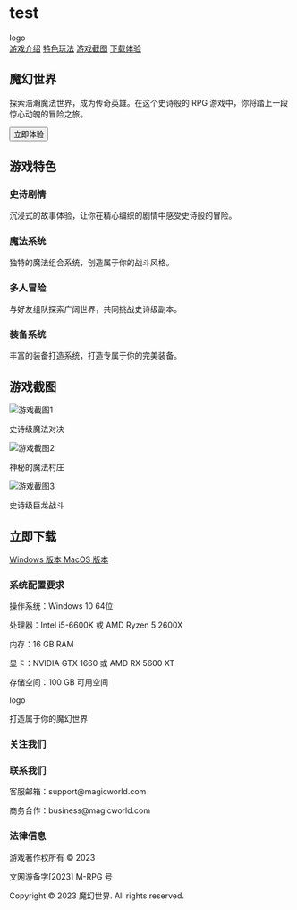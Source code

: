 # test
<!DOCTYPE html>
<html lang="zh">
<head>
<meta charset="UTF-8">
<meta name="viewport" content="width=device-width, initial-scale=1.0">
<title>魔幻世界 - 一款史诗级 RPG 游戏</title>
<script src="https://cdn.tailwindcss.com"></script>
<link rel="preconnect" href="https://fonts.googleapis.com">
<link rel="preconnect" href="https://fonts.gstatic.com" crossorigin>
<link href="https://fonts.googleapis.com/css2?family=Pacifico&display=swap" rel="stylesheet">
<link href="https://cdnjs.cloudflare.com/ajax/libs/font-awesome/6.4.0/css/all.min.css" rel="stylesheet">
<script>
tailwind.config = {
theme: {
extend: {
colors: {
primary: '#6366f1',
secondary: '#4f46e5'
},
borderRadius: {
'none': '0px',
'sm': '2px',
DEFAULT: '4px',
'md': '8px',
'lg': '12px',
'xl': '16px',
'2xl': '20px',
'3xl': '24px',
'full': '9999px',
'button': '4px'
}
}
}
}
</script>
<style>
body {
min-height: 1024px;
}
.hero-section {
background-image: url('https://ai-public.mastergo.com/ai/img_res/b6d34546b6eabc959025f108e57655c9.jpg');
background-size: cover;
background-position: center;
}
.screenshot-container::-webkit-scrollbar {
display: none;
}
</style>
</head>
<body class="bg-gray-900 text-white">
<nav class="fixed w-full bg-gray-900/80 backdrop-blur-md z-50">
<div class="max-w-7xl mx-auto px-4 sm:px-6 lg:px-8">
<div class="flex items-center justify-between h-16">
<div class="flex items-center">
<span class="text-2xl font-['Pacifico'] text-white">logo</span>
<div class="ml-10 flex items-baseline space-x-8">
<a href="#intro" class="text-gray-300 hover:text-white px-3 py-2">游戏介绍</a>
<a href="#features" class="text-gray-300 hover:text-white px-3 py-2">特色玩法</a>
<a href="#screenshots" class="text-gray-300 hover:text-white px-3 py-2">游戏截图</a>
<a href="#download" class="text-gray-300 hover:text-white px-3 py-2">下载体验</a>
</div>
</div>
</div>
</div>
</nav>
<section class="hero-section h-[600px] flex items-center relative">
<div class="max-w-7xl mx-auto px-4 sm:px-6 lg:px-8 relative z-10">
<div class="max-w-2xl">
<h1 class="text-5xl font-bold mb-4">魔幻世界</h1>
<p class="text-xl mb-8">探索浩瀚魔法世界，成为传奇英雄。在这个史诗般的 RPG 游戏中，你将踏上一段惊心动魄的冒险之旅。</p>
<button class="bg-primary hover:bg-secondary text-white px-8 py-3 !rounded-button whitespace-nowrap text-lg font-semibold transition-colors">
立即体验
</button>
</div>
</div>
<div class="absolute inset-0 bg-gradient-to-r from-gray-900/80 to-transparent"></div>
</section>
<section id="features" class="py-20 bg-gray-800">
<div class="max-w-7xl mx-auto px-4 sm:px-6 lg:px-8">
<h2 class="text-3xl font-bold text-center mb-16">游戏特色</h2>
<div class="grid grid-cols-1 md:grid-cols-2 lg:grid-cols-4 gap-8">
<div class="bg-gray-700 p-6 rounded-lg hover:transform hover:scale-105 transition-transform">
<div class="w-16 h-16 bg-primary rounded-lg flex items-center justify-center mb-4">
<i class="fas fa-dragon text-2xl"></i>
</div>
<h3 class="text-xl font-semibold mb-2">史诗剧情</h3>
<p class="text-gray-300">沉浸式的故事体验，让你在精心编织的剧情中感受史诗般的冒险。</p>
</div>
<div class="bg-gray-700 p-6 rounded-lg hover:transform hover:scale-105 transition-transform">
<div class="w-16 h-16 bg-primary rounded-lg flex items-center justify-center mb-4">
<i class="fas fa-wand-sparkles text-2xl"></i>
</div>
<h3 class="text-xl font-semibold mb-2">魔法系统</h3>
<p class="text-gray-300">独特的魔法组合系统，创造属于你的战斗风格。</p>
</div>
<div class="bg-gray-700 p-6 rounded-lg hover:transform hover:scale-105 transition-transform">
<div class="w-16 h-16 bg-primary rounded-lg flex items-center justify-center mb-4">
<i class="fas fa-users text-2xl"></i>
</div>
<h3 class="text-xl font-semibold mb-2">多人冒险</h3>
<p class="text-gray-300">与好友组队探索广阔世界，共同挑战史诗级副本。</p>
</div>
<div class="bg-gray-700 p-6 rounded-lg hover:transform hover:scale-105 transition-transform">
<div class="w-16 h-16 bg-primary rounded-lg flex items-center justify-center mb-4">
<i class="fas fa-gem text-2xl"></i>
</div>
<h3 class="text-xl font-semibold mb-2">装备系统</h3>
<p class="text-gray-300">丰富的装备打造系统，打造专属于你的完美装备。</p>
</div>
</div>
</div>
</section>
<section id="screenshots" class="py-20 bg-gray-900">
<div class="max-w-7xl mx-auto px-4 sm:px-6 lg:px-8">
<h2 class="text-3xl font-bold text-center mb-16">游戏截图</h2>
<div class="relative">
<div class="screenshot-container flex space-x-4 overflow-x-auto pb-4">
<div class="flex-none w-[600px]">
<img src="https://ai-public.mastergo.com/ai/img_res/02bca93a0a79fa5b77f8f2a249ba849a.jpg" class="rounded-lg" alt="游戏截图1">
<p class="mt-2 text-gray-400">史诗级魔法对决</p>
</div>
<div class="flex-none w-[600px]">
<img src="https://ai-public.mastergo.com/ai/img_res/a14d0b830237c41f208156fecd773064.jpg" class="rounded-lg" alt="游戏截图2">
<p class="mt-2 text-gray-400">神秘的魔法村庄</p>
</div>
<div class="flex-none w-[600px]">
<img src="https://ai-public.mastergo.com/ai/img_res/c112e508984fda094caef725c3eb4746.jpg" class="rounded-lg" alt="游戏截图3">
<p class="mt-2 text-gray-400">史诗级巨龙战斗</p>
</div>
</div>
</div>
</div>
</section>
<section id="download" class="py-20 bg-gray-800">
<div class="max-w-7xl mx-auto px-4 sm:px-6 lg:px-8 text-center">
<h2 class="text-3xl font-bold mb-8">立即下载</h2>
<div class="flex justify-center space-x-8 mb-12">
<a href="https://magicworld.com/download/windows" class="bg-primary hover:bg-secondary text-white px-8 py-3 !rounded-button whitespace-nowrap flex items-center">
<i class="fab fa-windows mr-2"></i>
Windows 版本
</a>
<a href="https://magicworld.com/download/macos" class="bg-primary hover:bg-secondary text-white px-8 py-3 !rounded-button whitespace-nowrap flex items-center">
<i class="fab fa-apple mr-2"></i>
MacOS 版本
</a>
</div>
<div class="bg-gray-700 p-6 rounded-lg inline-block">
<h3 class="text-xl font-semibold mb-4">系统配置要求</h3>
<div class="text-left space-y-2 text-gray-300">
<p>操作系统：Windows 10 64位</p>
<p>处理器：Intel i5-6600K 或 AMD Ryzen 5 2600X</p>
<p>内存：16 GB RAM</p>
<p>显卡：NVIDIA GTX 1660 或 AMD RX 5600 XT</p>
<p>存储空间：100 GB 可用空间</p>
</div>
</div>
</div>
</section>
<footer class="bg-gray-900 py-12">
<div class="max-w-7xl mx-auto px-4 sm:px-6 lg:px-8">
<div class="grid grid-cols-1 md:grid-cols-4 gap-8">
<div>
<span class="text-2xl font-['Pacifico'] text-white">logo</span>
<p class="mt-2 text-gray-400">打造属于你的魔幻世界</p>
</div>
<div>
<h3 class="text-lg font-semibold mb-4">关注我们</h3>
<div class="flex space-x-4">
<a href="#" class="text-gray-400 hover:text-white">
<i class="fab fa-weibo text-xl"></i>
</a>
<a href="#" class="text-gray-400 hover:text-white">
<i class="fab fa-weixin text-xl"></i>
</a>
<a href="#" class="text-gray-400 hover:text-white">
<i class="fab fa-qq text-xl"></i>
</a>
</div>
</div>
<div>
<h3 class="text-lg font-semibold mb-4">联系我们</h3>
<p class="text-gray-400">客服邮箱：support@magicworld.com</p>
<p class="text-gray-400">商务合作：business@magicworld.com</p>
</div>
<div>
<h3 class="text-lg font-semibold mb-4">法律信息</h3>
<p class="text-gray-400">游戏著作权所有 © 2023</p>
<p class="text-gray-400">文网游备字[2023] M-RPG 号</p>
</div>
</div>
<div class="mt-8 pt-8 border-t border-gray-800 text-center text-gray-400">
<p>Copyright © 2023 魔幻世界. All rights reserved.</p>
</div>
</div>
</footer>
</body>
</html>
